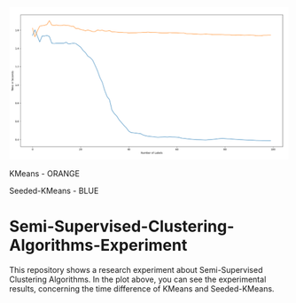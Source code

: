 ![The Main View](/results/times_kmeans_seeded_kmeans.png?raw=true)

KMeans - ORANGE

Seeded-KMeans - BLUE

# Semi-Supervised-Clustering-Algorithms-Experiment
This repository shows a research experiment about Semi-Supervised Clustering Algorithms.
In the plot above, you can see the experimental results, concerning the time difference of KMeans and Seeded-KMeans.
